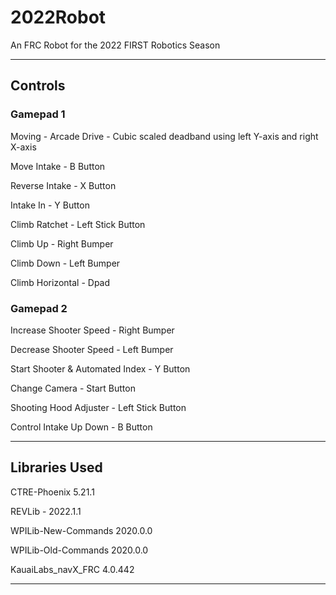 # 2022Robot

An FRC Robot for the 2022 FIRST Robotics Season

-----------------------------------------------

## Controls

### Gamepad 1

Moving - Arcade Drive - Cubic scaled deadband using left Y-axis and right X-axis

Move Intake - B Button

Reverse Intake - X Button

Intake In - Y Button

Climb Ratchet - Left Stick Button

Climb Up - Right Bumper 
  
Climb Down - Left Bumper

Climb Horizontal - Dpad

### Gamepad 2

Increase Shooter Speed - Right Bumper

Decrease Shooter Speed - Left Bumper

Start Shooter & Automated Index - Y Button

Change Camera - Start Button

Shooting Hood Adjuster - Left Stick Button

Control Intake Up Down - B Button

-----------------------------------------------  

## Libraries Used

CTRE-Phoenix 5.21.1

REVLib - 2022.1.1

WPILib-New-Commands 2020.0.0

WPILib-Old-Commands 2020.0.0

KauaiLabs_navX_FRC 4.0.442
  
-----------------------------------------------
